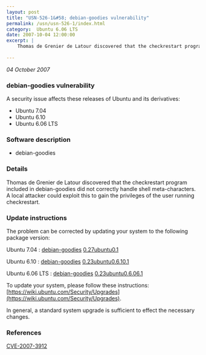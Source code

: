 ```yaml
---
layout: post
title: "USN-526-1&#58; debian-goodies vulnerability"
permalink: /usn/usn-526-1/index.html
category:  Ubuntu 6.06 LTS
date: 2007-10-04 12:00:00
excerpt: |
    Thomas de Grenier de Latour discovered that the checkrestart program included in debian-goodies did not correctly handle shell meta-characters.  A local attacker could exploit this to gain the privileges of the user running checkrestart. 
    
--- 
```

 
 

*04 October 2007*

### debian-goodies vulnerability

A security issue affects these releases of Ubuntu and its derivatives:

* Ubuntu 7.04
* Ubuntu 6.10
* Ubuntu 6.06 LTS

### Software description

* debian-goodies 

### Details

Thomas de Grenier de Latour discovered that the checkrestart program included in debian-goodies did not correctly handle shell meta-characters. A local attacker could exploit this to gain the privileges of the user running checkrestart. 

### Update instructions

The problem can be corrected by updating your system to the following package version:

Ubuntu 7.04
 : [debian-goodies](https://launchpad.net/ubuntu/+source/debian-goodies) <span> [0.27ubuntu0.1](https://launchpad.net/ubuntu/+source/debian-goodies/0.27ubuntu0.1) </span> 

Ubuntu 6.10
 : [debian-goodies](https://launchpad.net/ubuntu/+source/debian-goodies) <span> [0.23ubuntu0.6.10.1](https://launchpad.net/ubuntu/+source/debian-goodies/0.23ubuntu0.6.10.1) </span> 

Ubuntu 6.06 LTS
 : [debian-goodies](https://launchpad.net/ubuntu/+source/debian-goodies) <span> [0.23ubuntu0.6.06.1](https://launchpad.net/ubuntu/+source/debian-goodies/0.23ubuntu0.6.06.1) </span> 

To update your system, please follow these instructions: [https://wiki.ubuntu.com/Security/Upgrades](https://wiki.ubuntu.com/Security/Upgrades).

In general, a standard system upgrade is sufficient to effect the necessary changes. 

### References

 
 [CVE-2007-3912](http://people.ubuntu.com/~ubuntu-security/cve/CVE-2007-3912)
 

